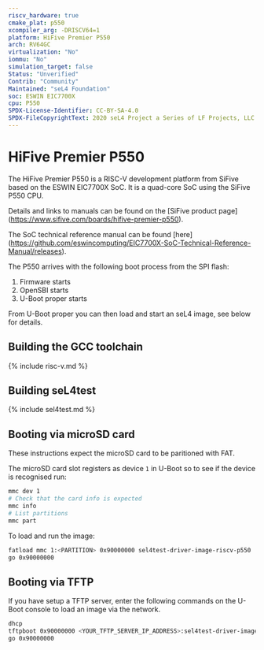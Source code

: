 ```yaml
---
riscv_hardware: true
cmake_plat: p550
xcompiler_arg: -DRISCV64=1
platform: HiFive Premier P550
arch: RV64GC
virtualization: "No"
iommu: "No"
simulation_target: false
Status: "Unverified"
Contrib: "Community"
Maintained: "seL4 Foundation"
soc: ESWIN EIC7700X
cpu: P550
SPDX-License-Identifier: CC-BY-SA-4.0
SPDX-FileCopyrightText: 2020 seL4 Project a Series of LF Projects, LLC.
---
```


# HiFive Premier P550

The HiFive Premier P550 is a RISC-V development platform from SiFive based
on the ESWIN EIC7700X SoC. It is a quad-core SoC using the SiFive P550
CPU.

Details and links to manuals can be found on the [SiFive product page]
(https://www.sifive.com/boards/hifive-premier-p550).

The SoC technical reference manual can be found [here]
(https://github.com/eswincomputing/EIC7700X-SoC-Technical-Reference-Manual/releases).

The P550 arrives with the following boot process from the SPI flash:

1. Firmware starts
2. OpenSBI starts
3. U-Boot proper starts

From U-Boot proper you can then load and start an seL4 image, see below for details.

## Building the GCC toolchain

{% include risc-v.md %}

## Building seL4test

{% include sel4test.md %}

## Booting via microSD card

These instructions expect the microSD card to be paritioned with FAT.

The microSD card slot registers as device `1` in U-Boot so to see if the device
is recognised run:
```sh
mmc dev 1
# Check that the card info is expected
mmc info
# List partitions
mmc part
```

To load and run the image:
```sh
fatload mmc 1:<PARTITION> 0x90000000 sel4test-driver-image-riscv-p550
go 0x90000000
```

## Booting via TFTP

If you have setup a TFTP server, enter the following commands on the U-Boot console
to load an image via the network.

```sh
dhcp
tftpboot 0x90000000 <YOUR_TFTP_SERVER_IP_ADDRESS>:sel4test-driver-image-riscv-p550
go 0x90000000
```
